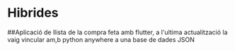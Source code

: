 # Hibrides
##Aplicació de llista de la compra feta amb flutter, a l'ultima actualització la vaig vincular am,b python anywhere a una base de dades JSON
